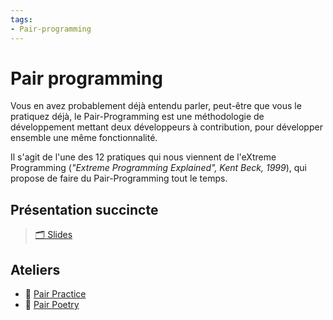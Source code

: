 ```yaml
---
tags:
- Pair-programming
---
```


# Pair programming

Vous en avez probablement déjà entendu parler, peut-être que vous le pratiquez déjà, 
le Pair-Programming est une méthodologie de développement mettant deux développeurs à
contribution, pour développer ensemble une même fonctionnalité.

Il s'agit de l'une des 12 pratiques qui nous viennent de l'eXtreme Programming 
(_"Extreme Programming Explained", Kent Beck, 1999_), qui propose de faire du Pair-Programming 
tout le temps.

## Présentation succincte

> [🗂️ Slides](slides.md)

## Ateliers 

- 🔗 [Pair Practice][pair-practice-mine]
- 🔗 [Pair Poetry][pair-poetry-mine] 

[pair-practice-mine]: pair-practice.md
[pair-poetry-mine]: pair-poetry.md
